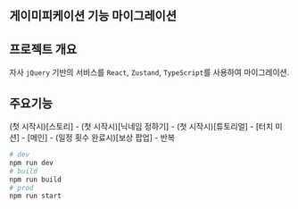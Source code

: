 ## 게이미피케이션 기능 마이그레이션

## 프로젝트 개요

자사 `jQuery` 기반의 서비스를 `React`, `Zustand`, `TypeScript`를 사용하여 마이그레이션.

## 주요기능

(첫 시작시)[스토리] - (첫 시작시)[닉네임 정하기] - (첫 시작시)[튜토리얼] - [터치 미션] - [메인] - (일정 횟수 완료시)[보상 팝업] - 반복

```bash
# dev
npm run dev
# build
npm run build
# prod
npm run start
```
